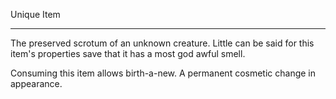 
Unique Item

---

The preserved scrotum of an unknown creature. Little can be said for this item's properties save that it has a most god awful smell.

Consuming this item allows birth-a-new. A permanent cosmetic change in appearance.

